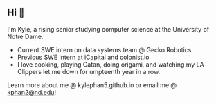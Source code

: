 ## Hi 👋

I'm Kyle, a rising senior studying computer science at the University of Notre Dame. 

- Current SWE intern on data systems team @ Gecko Robotics
- Previous SWE intern at iCapital and colonist.io
- I love cooking, playing Catan, doing origami, and watching my LA Clippers let me down for umpteenth year in a row.

Learn more about me @ kylephan5.github.io or email me @ kphan2@nd.edu!
<!--
**kylephan5/kylephan5** is a ✨ _special_ ✨ repository because its `README.md` (this file) appears on your GitHub profile.

Here are some ideas to get you started:

- 🔭 I’m currently working on ...
- 🌱 I’m currently learning ...
- 👯 I’m looking to collaborate on ...
- 🤔 I’m looking for help with ...
- 💬 Ask me about ...
- 📫 How to reach me: ...
- 😄 Pronouns: ...
- ⚡ Fun fact: ...
-->
